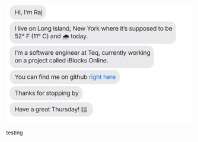 [![](https://raw.githubusercontent.com/MomentsOfInsanity/MomentsOfInsanity/main/chat.svg)](https://github.com/MomentsOfInsanity)

testing
